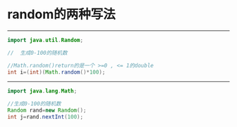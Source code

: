 # random的两种写法
---
```java
import java.util.Random;

//  生成0-100的随机数

//Math.random()return的是一个 >=0 , <= 1的double
int i=(int)(Math.random()*100);     
```
---

```java
import java.lang.Math;

//生成0-100的随机数
Random rand=new Random();
int j=rand.nextInt(100);              
```
